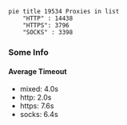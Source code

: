 
```mermaid
pie title 19534 Proxies in list
    "HTTP" : 14438
    "HTTPS": 3796
    "SOCKS" : 3398
```

### Some Info
#### Average Timeout

- mixed: 4.0s
- http: 2.0s
- https: 7.6s
- socks: 6.4s